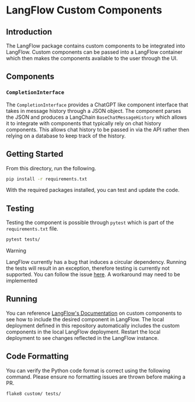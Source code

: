 # LangFlow Custom Components

## Introduction

The LangFlow package contains custom components to be integrated into LangFlow. Custom components can be passed into
a LangFlow container which then makes the components available to the user through the UI.

## Components

### `CompletionInterface`

The `CompletionInterface` provides a ChatGPT like component interface that takes in message history through a JSON object. The component parses the JSON and produces a LangChain `BaseChatMessageHistory` which allows it to integrate with components that typically rely on chat history components. This allows chat history to be passed in via the API rather then relying on a database to keep track of the history.

## Getting Started

From this directory, run the following.

```bash
pip install -r requirements.txt
```

With the required packages installed, you can test and update the code.

## Testing

Testing the component is possible through `pytest` which is part of the `requirements.txt` file.

```bash
pytest tests/
```

> [!WARNING]  
> LangFlow currently has a bug that induces a circular dependency. Running the tests will result in an exception, therefore testing is currently not supported. You can follow the issue [here](https://github.com/langflow-ai/langflow/issues/6188). A workaround may need to be implemented

## Running

You can reference [LangFlow's Documentation](https://docs.langflow.org/components-custom-components) on custom components to see how to include the desired component in LangFlow. The local deployment defined in this repository automatically includes the custom components in the local LangFlow deployment. Restart the local deployment to see changes reflected in the LangFlow instance.

## Code Formatting

You can verify the Python code format is correct using the following command. Please ensure no formatting issues are thrown before making a PR.

```bash
flake8 custom/ tests/
```

